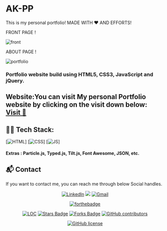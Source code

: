 # AK-PP
This is my personal portfolio!
MADE WITH ❤ AND EFFORTS!

FRONT PAGE !

 ![front](https://user-images.githubusercontent.com/82707877/142616876-c6861bb2-b39f-4bde-8f08-1ef70a96c685.png)
 
 
 ABOUT PAGE !

![portfolio](https://user-images.githubusercontent.com/82707877/142616886-f3f4e217-4ea1-400e-92ef-d22df347acb9.png)


### Portfolio website build using HTML5, CSS3, JavaScript and jQuery.

<h2> Website:You can visit My personal Portfolio website by clicking on the visit down below: <BR>
<a href="https://The-Arshad-Khan.github.io/AK-PP/" target="_blank">Visit 🚀</a>
</h2> 

## 👨‍💻 Tech Stack:
[![HTML](https://img.shields.io/badge/html5%20-%23E34F26.svg?&style=for-the-badge&logo=html5&logoColor=white)]
[![CSS](https://img.shields.io/badge/css3%20-%231572B6.svg?&style=for-the-badge&logo=css3&logoColor=white)]
[![JS](https://img.shields.io/badge/javascript%20-%23323330.svg?&style=for-the-badge&logo=javascript&logoColor=%23F7DF1E)]


#### Extras : Particle.js, Typed.js, Tilt.js, Font Awesome, JSON, etc.







<h2>📬 Contact</h2>

If you want to contact me, you can reach me through below Social handles.

<div align="center">


<a  href="https://www.linkedin.com/in/the-arshad-khan/" target="_blank"><img alt="LinkedIn" src="https://img.shields.io/badge/linkedin%20-%230077B5.svg?&style=for-the-badge&logo=linkedin&logoColor=white" /></a>
<a href="https://twitter.com/isolated_banda" target="_blank"><img src="https://img.shields.io/badge/twitter-%2300acee.svg?&style=for-the-badge&logo=twitter&logoColor=white&alt=twitter" /></a>
<a href="mailto:4472arshadkhan@gmail.com"><img  alt="Gmail" src="https://img.shields.io/badge/Gmail-D14836?style=for-the-badge&logo=gmail&logoColor=white" />

</div>


<div align="center">
 
[![forthebadge](https://forthebadge.com/images/badges/built-by-developers.svg)](https://forthebadge.com)



</div>

<div align="center">

<a href="https://github.com/The-Arshad-Khan/AK-PP"><img src="https://sloc.xyz/github/The-Arshad-Khan/AK-PP" alt="LOC" /></a>
<a href="https://github.com/The-Arshad-Khan/AK-PP"><img src="https://img.shields.io/github/stars/The-Arshad-Khan/AK-PP" alt="Stars Badge" /></a>
<a href="https://github.com/The-Arshad-Khan/AK-PP/network/members"><img src="https://img.shields.io/github/forks/The-Arshad-Khan/AK-PP" alt="Forks Badge" /></a>
<a href="https://github.com/The-Arshad-Khan/AK-PP/graphs/contributors"><img alt="GitHub contributors" src="https://img.shields.io/github/contributors/The-Arshad-Khan/AK-PP?color=2b9348" ></a>

[![GitHub license](https://img.shields.io/github/license/The-Arshad-Khan/AK-PP?logo=github)](https://github.com/The-Shivam-garg/MP-PersonalPortfolio/blob/master/LICENSE)
</div>
